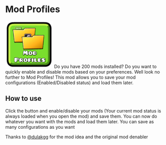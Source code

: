 # Mod Profiles
<img src="logo.png" width="150" alt="the mod's logo" />
Do you have 200 mods installed? Do you want to quickly enable and disable mods based on your preferences. Well look no further to Mod Profiles! This mod allows you to save your mod configurations (Enabled/Disabled status) and load them later.

## How to use
Click the button and enable/disable your mods (Your current mod status is always loaded when you open the mod) and save them. You can now do whatever you want with the mods and load them later. You can save as many configurations as you want

Thanks to [@dulakgg](https://github.com/dulakgg) for the mod idea and the original mod denabler